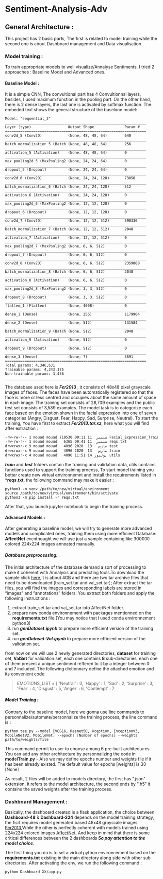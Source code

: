 # Sentiment-Analysis-Adv

## General Architecture :
This project has 2 basic parts, The first is related to model training while the second one is about Dashboard management and Data visualisation.
### Model training :
To train appropriate models to well visualize/Annalyse Sentiments, I tried 2 approaches : Baseline Model and Advanced ones.
#### Baseline Model :
It is a simple CNN, The convultional part has 4 Convultionnal layers, besides, I used maximum function in the pooling part. On the other hand, there is 2 dense layers, the last one is activated by softmax function. The embeded text shows the general structure of the baselone model:
```
Model: "sequential_3"
_________________________________________________________________
Layer (type)                 Output Shape              Param #   
=================================================================
conv2d_5 (Conv2D)            (None, 48, 48, 64)        640       
_________________________________________________________________
batch_normalization_5 (Batch (None, 48, 48, 64)        256       
_________________________________________________________________
activation_5 (Activation)    (None, 48, 48, 64)        0         
_________________________________________________________________
max_pooling2d_5 (MaxPooling2 (None, 24, 24, 64)        0         
_________________________________________________________________
dropout_5 (Dropout)          (None, 24, 24, 64)        0         
_________________________________________________________________
conv2d_6 (Conv2D)            (None, 24, 24, 128)       73856     
_________________________________________________________________
batch_normalization_6 (Batch (None, 24, 24, 128)       512       
_________________________________________________________________
activation_6 (Activation)    (None, 24, 24, 128)       0         
_________________________________________________________________
max_pooling2d_6 (MaxPooling2 (None, 12, 12, 128)       0         
_________________________________________________________________
dropout_6 (Dropout)          (None, 12, 12, 128)       0         
_________________________________________________________________
conv2d_7 (Conv2D)            (None, 12, 12, 512)       590336    
_________________________________________________________________
batch_normalization_7 (Batch (None, 12, 12, 512)       2048      
_________________________________________________________________
activation_7 (Activation)    (None, 12, 12, 512)       0         
_________________________________________________________________
max_pooling2d_7 (MaxPooling2 (None, 6, 6, 512)         0         
_________________________________________________________________
dropout_7 (Dropout)          (None, 6, 6, 512)         0         
_________________________________________________________________
conv2d_8 (Conv2D)            (None, 6, 6, 512)         2359808   
_________________________________________________________________
batch_normalization_8 (Batch (None, 6, 6, 512)         2048      
_________________________________________________________________
activation_8 (Activation)    (None, 6, 6, 512)         0         
_________________________________________________________________
max_pooling2d_8 (MaxPooling2 (None, 3, 3, 512)         0         
_________________________________________________________________
dropout_8 (Dropout)          (None, 3, 3, 512)         0         
_________________________________________________________________
flatten_1 (Flatten)          (None, 4608)              0         
_________________________________________________________________
dense_1 (Dense)              (None, 256)               1179904   
_________________________________________________________________
dense_2 (Dense)              (None, 512)               131584    
_________________________________________________________________
batch_normalization_9 (Batch (None, 512)               2048      
_________________________________________________________________
activation_9 (Activation)    (None, 512)               0         
_________________________________________________________________
dropout_9 (Dropout)          (None, 512)               0         
_________________________________________________________________
dense_3 (Dense)              (None, 7)                 3591      
=================================================================
Total params: 4,346,631
Trainable params: 4,343,175
Non-trainable params: 3,456
_________________________________________________________________
```
The database used here is ***Fer2013*** , it consists of 48x48 pixel grayscale images of faces. The faces have been automatically registered so that the face is more or less centred and occupies about the same amount of space in each image. The training set consists of 28,709 examples and the public test set consists of 3,589 examples. The model task is to categorize each face based on the emotion shown in the facial expression into one of seven categories (Angry, Disgust, Fear, Happy, Sad, Surprise, Neutral).
To start the training, You have first to extract ***Fer2013.tar.xz***, here what you will find after extraction :
```bash
-rw-rw-r-- 1 mouad mouad 710530 شتنبر  11 09:11 Facial_Expression_Training.ipynb
-rw-rw-r-- 1 mouad mouad   6365 شتنبر  11 09:41 reqs.txt
drwxrwxr-x 9 mouad mouad   4096 مارس   13  2020 test
drwxrwxr-x 9 mouad mouad   4096 مارس   13  2020 train
drwxrwxr-x 4 mouad mouad   4096 يوليوز 14 11:51 utils
```
***train*** and ***test*** folders contain the training and validation data, utils contains functions used to support the training process, To start model training you better create new virtual environnemnt and install the requirements listed in ***reqs.txt**, the following command may make it easier :
```
python3 -m venv /path/to/new/virtual/environment
source /path/to/new/virtual/environment/bin/activate
python3 -m pip install -r reqs.txt
```
After that, you launch jupyter notebook to begin the training process.

#### Advanced Models :
After generating a baseline model, we will try to generate more advanced models and complicated ones, training them using more efficient Database: **AffectNet** eventhought we will use just a sample containing like 300000 colored 224x224 images annoated manually.
##### Database preprocessing:
The initial architecture of the database demand a sort of processing to make it coherent with Annalysis and predicting tools.To download the sample click [here](https://1drv.ms/u/s!Alvoz4G5IaBxiKo7ZQEM7cQMX5LCzg?e=d70fTL),It is about 4GB and there are two tar archive files that need to be downloaded (train_set.tar and val_set.tar); After extract the tar files, you will find the images and corresponding labels are stored in “images” and “annotations” folders. You extract both folders and apply the following instructions :
1. extract train_set.tar and val_set.tar into AffectNet folder.
2. prepare new conda environnement with packages mentionned on the **requirements.txt** file.(You may notice that I used conda environnement python3)
3. run ***genDataset.ipynb*** to prepare more efficient version of the training set.
4. run ***genDataset-Val.ipynb*** to prepare more efficient version of the validation set.

from now on we will use 2 newly generated directories, **dataset** for training set, **ValSet** for validation set, each one contains **8** sub-directories, each one of them present a unique sentiment reffered to it by a integer between 0 and 7 included. The following dictionnary define the attached emotion and its convenient code: 
> EMOTIONS_LIST = [ 'Neutral' : 0, 'Happy' : 1, 'Sad' : 2, 'Surprise' : 3, 'Fear' : 4, 'Disgust' : 5, 'Anger' : 6, 'Contempt' : 7

##### Model Training :
Contrary to the baseline model, here we gonna use line commands to personnalize/automate/personnalize the training process, the line command is :
```
python tee.py --model [VGG16, Resnet50, Xception, InceptionV3, MobileNetV2, MobileNet] --epochs [Number of epochs] --weights path/to/weights/file
```
This command permit to user to choose among 6 pre-built architectures - You can add any other architecture by personnalizing the code in **modelTrain.py** -  Also we may define epochs number and weights file if it has been already existed. The default value for epochs [weights] is 30 [None]

As result, 2 files will be added to models directory, the first has ".json" extension, it refers to the model architecture, the second ends by ".h5" it contains the saved weights after the training process.

### Dashboard Management :
Basically, the dashboard created is a flask application, the choice between **Dashboard-48** & **Dashboard-224** depends on the model training strategy, the fisrt  requires model generated based 48x48 grayscale images [Fer2013](),While the other is perfectly coherent with models trained using 224x224 colored images [AffectNet](). And keep in mind that there is some critical differences between the 2 dashboards ***So pay attention to the model choice***.

The first thing you do is to set a virtual python environnement based on the **requirements.txt** existing in the main directory along side with other sub directories. After activating the env, we run the following command :
```
python Dashboard-XX/app.py
```
